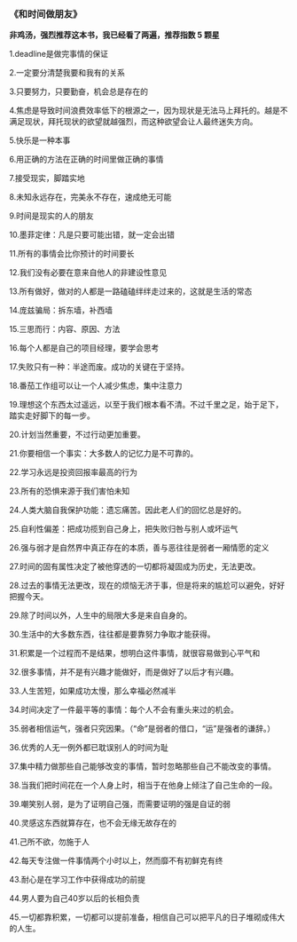 ### 《和时间做朋友》

**非鸡汤，强烈推荐这本书，我已经看了两遍，推荐指数 5 颗星**

1.deadline是做完事情的保证

2.一定要分清楚我要和我有的关系

3.只要努力，只要勤奋，机会总是存在的

4.焦虑是导致时间浪费效率低下的根源之一，因为现状是无法马上拜托的。越是不满足现状，拜托现状的欲望就越强烈，而这种欲望会让人最终迷失方向。

5.快乐是一种本事

6.用正确的方法在正确的时间里做正确的事情

7.接受现实，脚踏实地

8.未知永远存在，完美永不存在，速成绝无可能

9.时间是现实的人的朋友

10.墨菲定律：凡是只要可能出错，就一定会出错

11.所有的事情会比你预计的时间要长

12.我们没有必要在意来自他人的非建设性意见

13.所有做好，做对的人都是一路磕磕绊绊走过来的，这就是生活的常态

14.庞兹骗局：拆东墙，补西墙

15.三思而行：内容、原因、方法

16.每个人都是自己的项目经理，要学会思考

17.失败只有一种：半途而废。成功的关键在于坚持。

18.番茄工作组可以让一个人减少焦虑，集中注意力

19.理想这个东西太过遥远，以至于我们根本看不清。不过千里之足，始于足下，踏实走好脚下的每一步。

20.计划当然重要，不过行动更加重要。

21.你要相信一个事实：大多数人的记忆力是不可靠的。

22.学习永远是投资回报率最高的行为

23.所有的恐惧来源于我们害怕未知

24.人类大脑自我保护功能：遗忘痛苦。因此老人们的回忆总是好的。

25.自利性偏差：把成功揽到自己身上，把失败归咎与别人或坏运气

26.强与弱才是自然界中真正存在的本质，善与恶往往是弱者一厢情愿的定义

27.时间的固有属性决定了被他穿透的一切都将凝固成为历史，无法更改。

28.过去的事情无法更改，现在的烦恼无济于事，但是将来的尴尬可以避免，好好把握今天。

29.除了时间以外，人生中的局限大多是来自自身的。

30.生活中的大多数东西，往往都是要靠努力争取才能获得。

31.积累是一个过程而不是结果，想明白这件事情，就很容易做到心平气和

32.很多事情，并不是有兴趣才能做好，而是做好了以后才有兴趣。

33.人生苦短，如果成功太慢，那么幸福必然减半

34.时间决定了一件最平等的事情：每个人不会有重头来过的机会。

35.弱者相信运气，强者只究因果。（“命”是弱者的借口，“运”是强者的谦辞。）

36.优秀的人无一例外都已耽误别人的时间为耻

37.集中精力做那些自己能够改变的事情，暂时忽略那些自己不能改变的事情。

38.当我们把时间花在一个人身上时，相当于在他身上倾注了自己生命的一段。

39.嘲笑别人弱，是为了证明自己强，而需要证明的强是自证的弱

40.灵感这东西就算存在，也不会无缘无故存在的

41.己所不欲，勿施于人

42.每天专注做一件事情两个小时以上，然而靡不有初鲜克有终

43.耐心是在学习工作中获得成功的前提

44.男人要为自己40岁以后的长相负责

45.一切都靠积累，一切都可以提前准备，相信自己可以把平凡的日子堆砌成伟大的人生。